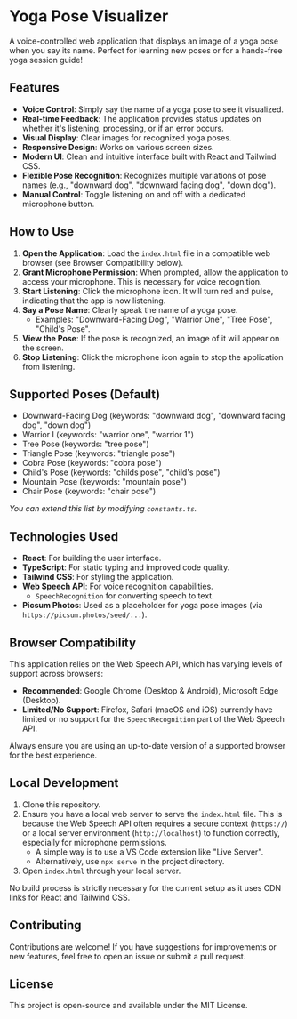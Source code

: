 
# Yoga Pose Visualizer

A voice-controlled web application that displays an image of a yoga pose when you say its name. Perfect for learning new poses or for a hands-free yoga session guide!

## Features

*   **Voice Control**: Simply say the name of a yoga pose to see it visualized.
*   **Real-time Feedback**: The application provides status updates on whether it's listening, processing, or if an error occurs.
*   **Visual Display**: Clear images for recognized yoga poses.
*   **Responsive Design**: Works on various screen sizes.
*   **Modern UI**: Clean and intuitive interface built with React and Tailwind CSS.
*   **Flexible Pose Recognition**: Recognizes multiple variations of pose names (e.g., "downward dog", "downward facing dog", "down dog").
*   **Manual Control**: Toggle listening on and off with a dedicated microphone button.

## How to Use

1.  **Open the Application**: Load the `index.html` file in a compatible web browser (see Browser Compatibility below).
2.  **Grant Microphone Permission**: When prompted, allow the application to access your microphone. This is necessary for voice recognition.
3.  **Start Listening**: Click the microphone icon. It will turn red and pulse, indicating that the app is now listening.
4.  **Say a Pose Name**: Clearly speak the name of a yoga pose.
    *   Examples: "Downward-Facing Dog", "Warrior One", "Tree Pose", "Child's Pose".
5.  **View the Pose**: If the pose is recognized, an image of it will appear on the screen.
6.  **Stop Listening**: Click the microphone icon again to stop the application from listening.

## Supported Poses (Default)

*   Downward-Facing Dog (keywords: "downward dog", "downward facing dog", "down dog")
*   Warrior I (keywords: "warrior one", "warrior 1")
*   Tree Pose (keywords: "tree pose")
*   Triangle Pose (keywords: "triangle pose")
*   Cobra Pose (keywords: "cobra pose")
*   Child's Pose (keywords: "childs pose", "child's pose")
*   Mountain Pose (keywords: "mountain pose")
*   Chair Pose (keywords: "chair pose")

*You can extend this list by modifying `constants.ts`.*

## Technologies Used

*   **React**: For building the user interface.
*   **TypeScript**: For static typing and improved code quality.
*   **Tailwind CSS**: For styling the application.
*   **Web Speech API**: For voice recognition capabilities.
    *   `SpeechRecognition` for converting speech to text.
*   **Picsum Photos**: Used as a placeholder for yoga pose images (via `https://picsum.photos/seed/...`).

## Browser Compatibility

This application relies on the Web Speech API, which has varying levels of support across browsers:

*   **Recommended**: Google Chrome (Desktop & Android), Microsoft Edge (Desktop).
*   **Limited/No Support**: Firefox, Safari (macOS and iOS) currently have limited or no support for the `SpeechRecognition` part of the Web Speech API.

Always ensure you are using an up-to-date version of a supported browser for the best experience.

## Local Development

1.  Clone this repository.
2.  Ensure you have a local web server to serve the `index.html` file. This is because the Web Speech API often requires a secure context (`https://`) or a local server environment (`http://localhost`) to function correctly, especially for microphone permissions.
    *   A simple way is to use a VS Code extension like "Live Server".
    *   Alternatively, use `npx serve` in the project directory.
3.  Open `index.html` through your local server.

No build process is strictly necessary for the current setup as it uses CDN links for React and Tailwind CSS.

## Contributing

Contributions are welcome! If you have suggestions for improvements or new features, feel free to open an issue or submit a pull request.

## License

This project is open-source and available under the MIT License.
